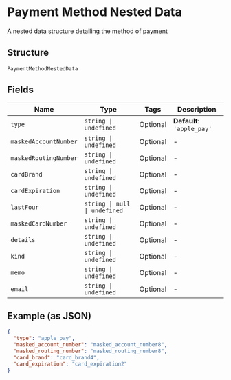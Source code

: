 
# Payment Method Nested Data

A nested data structure detailing the method of payment

## Structure

`PaymentMethodNestedData`

## Fields

| Name | Type | Tags | Description |
|  --- | --- | --- | --- |
| `type` | `string \| undefined` | Optional | **Default**: `'apple_pay'` |
| `maskedAccountNumber` | `string \| undefined` | Optional | - |
| `maskedRoutingNumber` | `string \| undefined` | Optional | - |
| `cardBrand` | `string \| undefined` | Optional | - |
| `cardExpiration` | `string \| undefined` | Optional | - |
| `lastFour` | `string \| null \| undefined` | Optional | - |
| `maskedCardNumber` | `string \| undefined` | Optional | - |
| `details` | `string \| undefined` | Optional | - |
| `kind` | `string \| undefined` | Optional | - |
| `memo` | `string \| undefined` | Optional | - |
| `email` | `string \| undefined` | Optional | - |

## Example (as JSON)

```json
{
  "type": "apple_pay",
  "masked_account_number": "masked_account_number8",
  "masked_routing_number": "masked_routing_number8",
  "card_brand": "card_brand4",
  "card_expiration": "card_expiration2"
}
```

